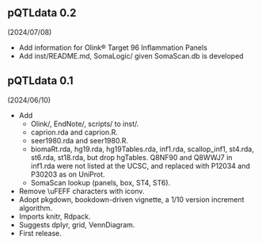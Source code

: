 ## pQTLdata 0.2

(2024/07/08)

* Add information for Olink® Target 96 Inflammation Panels
* Add inst/README.md, SomaLogic/ given SomaScan.db is developed

## pQTLdata 0.1

(2024/06/10)

* Add
    - Olink/, EndNote/, scripts/ to inst/.
    - caprion.rda and caprion.R.
    - seer1980.rda and seer1980.R.
    - biomaRt.rda, hg19.rda, hg19Tables.rda, inf1.rda, scallop_inf1, st4.rda, st6.rda, st18.rda, but drop hgTables.
      Q8NF90 and Q8WWJ7 in inf1.rda were not listed at the UCSC, and replaced with P12034 and P30203 as on UniProt.
    - SomaScan lookup (panels, box, ST4, ST6).
* Remove \uFEFF characters with iconv.
* Adopt pkgdown, bookdown-driven vignette, a 1/10 version increment algorithm.
* Imports knitr, Rdpack.
* Suggests dplyr, grid, VennDiagram.
* First release.
